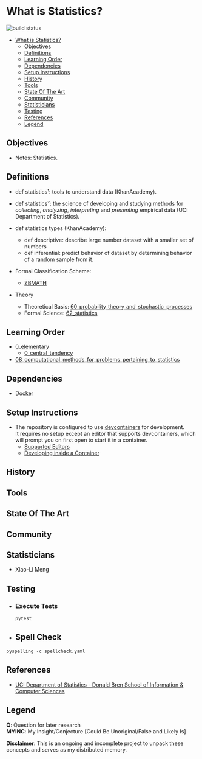# What is Statistics?
![build status](https://github.com/praisetompane/statistics/actions/workflows/statistics.yaml/badge.svg) <br>

- [What is Statistics?](#what-is-statistics)
  - [Objectives](#objectives)
  - [Definitions](#definitions)
  - [Learning Order](#learning-order)
  - [Dependencies](#dependencies)
  - [Setup Instructions](#setup-instructions)
  - [History](#history)
  - [Tools](#tools)
  - [State Of The Art](#state-of-the-art)
  - [Community](#community)
  - [Statisticians](#statisticians)
  - [Testing](#testing)
  - [References](#references)
  - [Legend](#legend)

## Objectives
- Notes: Statistics.

## Definitions
- def statistics¹: tools to understand data (KhanAcademy).

- def statistics²: the science of developing and studying methods for *collecting*, *analyzing*, *interpreting* and *presenting* empirical data (UCI Department of Statistics).

- def statistics types (KhanAcademy):
    - def descriptive: describe large number dataset with a smaller set of numbers
    - def inferential: predict behavior of dataset by determining behavior of a random sample from it.

- Formal Classification Scheme:
  - [ZBMATH](https://zbmath.org/classification/?q=cc%3A62)

- Theory
    - Theoretical Basis: [60_probability_theory_and_stochastic_processes](https://zbmath.org/classification/?q=cc%3A60)
    - Formal Science: [62_statistics](https://zbmath.org/classification/?q=cc%3A62)

## Learning Order
- [0_elementary](0_elementary)
  - [0_central_tendency](0_elementary/0_central_tendency.txt)
- [08_computational_methods_for_problems_pertaining_to_statistics](62-08_computational_methods_for_problems_pertaining_to_statistics)

## Dependencies
- [Docker](https://docs.docker.com/get-started/)

## Setup Instructions
- The repository is configured to use [devcontainers](https://containers.dev) for development. <br>It requires no setup except an editor that supports devcontainers, which will prompt you on first open to start it in a container.
    - [Supported Editors](https://containers.dev/supporting)
    - [Developing inside a Container](https://code.visualstudio.com/docs/devcontainers/containers)

## History

## Tools

## State Of The Art

## Community

## Statisticians
- Xiao-Li Meng

## Testing
- ### Execute Tests
  ```shell
  pytest
  ```

- ## Spell Check

```shell
pyspelling -c spellcheck.yaml
```

## References
- [UCI Department of Statistics - Donald Bren School of Information & Computer Sciences](https://www.stat.uci.edu/what-is-statistics/)

## Legend
**Q**: Question for later research<br>
**MYINC**: My Insight/Conjecture [Could Be Unoriginal/False and Likely Is]

**Disclaimer**: This is an ongoing and incomplete project to unpack these concepts and serves as my distributed memory.